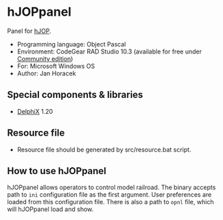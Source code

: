# hJOPpanel

Panel for [hJOP](https://hjop.kmz-brno.cz/).

- Programming language: Object Pascal
- Environment: CodeGear RAD Studio 10.3 (available for free under [Community edition](http://docwiki.embarcadero.com/RADStudio/Sydney/en/Community_Edition))
- For: Microsoft Windows OS
- Author: Jan Horacek

## Special components & libraries

- [DelphiX](http://www.micrel.cz/Dx/) 1.20

## Resource file

- Resource file should be generated by src/resource.bat script.

## How to use hJOPpanel

hJOPpanel allows operators to control model railroad. The binary accepts
path to `ini` configuration file as the first argument. User preferences
are loaded from this configuration file. There is also a path to `opnl` file,
which will hJOPpanel load and show.

